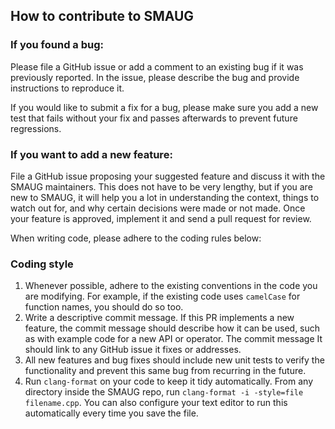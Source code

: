 How to contribute to SMAUG
----------------------

### If you found a bug: ###

Please file a GitHub issue or add a comment to an existing bug if it was
previously reported. In the issue, please describe the bug and provide
instructions to reproduce it.

If you would like to submit a fix for a bug, please make sure you add a new
test that fails without your fix and passes afterwards to prevent future
regressions.

### If you want to add a new feature: ###

File a GitHub issue proposing your suggested feature and discuss it with the
SMAUG maintainers. This does not have to be very lengthy, but if you are new to
SMAUG, it will help you a lot in understanding the context, things to watch out for,
and why certain decisions were made or not made. Once your feature is approved,
implement it and send a pull request for review.

When writing code, please adhere to the coding rules below:

### Coding style ###

1. Whenever possible, adhere to the existing conventions in the code you are
   modifying. For example, if the existing code uses `camelCase` for function
   names, you should do so too.
2. Write a descriptive commit message. If this PR implements a new feature, the
   commit message should describe how it can be used, such as with example code
   for a new API or operator. The commit message It should link
   to any GitHub issue it fixes or addresses.
3. All new features and bug fixes should include new unit tests to verify the
   functionality and prevent this same bug from recurring in the future.
4. Run `clang-format` on your code to keep it tidy automatically. From any
   directory inside the SMAUG repo, run `clang-format -i -style=file
   filename.cpp`. You can also configure your text editor to run this
   automatically every time you save the file.
